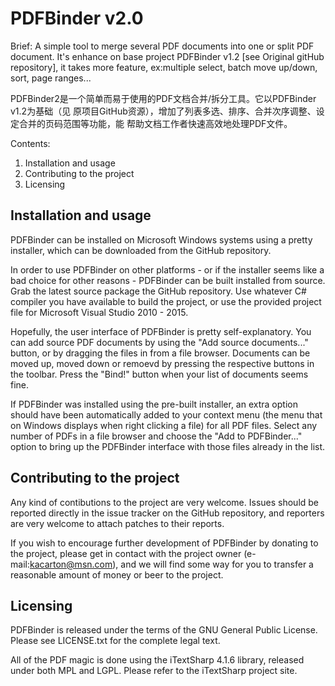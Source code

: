 PDFBinder v2.0
==============

Brief:
A simple tool to merge several PDF documents into one or split PDF document.
It's enhance on base project PDFBinder v1.2 [see Original gitHub repository], 
it takes more feature, ex:multiple select, batch move up/down, sort, page ranges...

PDFBinder2是一个简单而易于使用的PDF文档合并/拆分工具。它以PDFBinder v1.2为基础（见
原项目GitHub资源），增加了列表多选、排序、合并次序调整、设定合并的页码范围等功能，能
帮助文档工作者快速高效地处理PDF文件。

Contents:

  1. Installation and usage
  2. Contributing to the project
  3. Licensing

Installation and usage
----------------------

PDFBinder can be installed on Microsoft Windows systems using a pretty
installer, which can be downloaded from the GitHub repository.

In order to use PDFBinder on other platforms - or if the installer seems
like a bad choice for other reasons - PDFBinder can be built installed from
source. Grab the latest source package the GitHub repository. Use
whatever C# compiler you have available to build the project, or use the
provided project file for Microsoft Visual Studio 2010 - 2015.

Hopefully, the user interface of PDFBinder is pretty self-explanatory. You
can add source PDF documents by using the "Add source documents..." button,
or by dragging the files in from a file browser. Documents can be moved up,
moved down or remoevd by pressing the respective buttons in the toolbar.
Press the "Bind!" button when your list of documents seems fine.

If PDFBinder was installed using the pre-built installer, an extra option
should have been automatically added to your context menu (the menu that on
Windows displays when right clicking a file) for all PDF files. Select any
number of PDFs in a file browser and choose the "Add to PDFBinder..." option
to bring up the PDFBinder interface with those files already in the list.

Contributing to the project
---------------------------

Any kind of contibutions to the project are very welcome. Issues should be
reported directly in the issue tracker on the GitHub repository, and
reporters are very welcome to attach patches to their reports.

If you wish to encourage further development of PDFBinder by donating to the
project, please get in contact with the project owner (e-mail:kacarton@msn.com), 
and we will find some way for you to transfer a reasonable amount of money
or beer to the project.

Licensing
---------

PDFBinder is released under the terms of the GNU General Public License.
Please see LICENSE.txt for the complete legal text.

All of the PDF magic is done using the iTextSharp 4.1.6 library, released
under both MPL and LGPL. Please refer to the iTextSharp project site.


[GitHub repository]:          https://github.com/kacarton/pdfbinder2
[Original gitHub repository]: https://github.com/schourode/pdfbinder
[iTextSharp project site]:    http://itextsharp.sourceforge.net/
